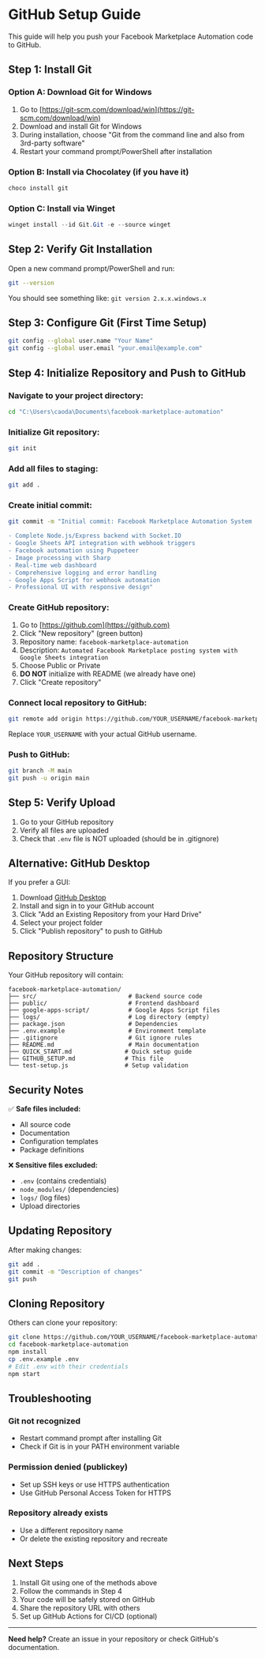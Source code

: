 # GitHub Setup Guide

This guide will help you push your Facebook Marketplace Automation code to GitHub.

## Step 1: Install Git

### Option A: Download Git for Windows
1. Go to [https://git-scm.com/download/win](https://git-scm.com/download/win)
2. Download and install Git for Windows
3. During installation, choose "Git from the command line and also from 3rd-party software"
4. Restart your command prompt/PowerShell after installation

### Option B: Install via Chocolatey (if you have it)
```powershell
choco install git
```

### Option C: Install via Winget
```powershell
winget install --id Git.Git -e --source winget
```

## Step 2: Verify Git Installation

Open a new command prompt/PowerShell and run:
```bash
git --version
```

You should see something like: `git version 2.x.x.windows.x`

## Step 3: Configure Git (First Time Setup)

```bash
git config --global user.name "Your Name"
git config --global user.email "your.email@example.com"
```

## Step 4: Initialize Repository and Push to GitHub

### Navigate to your project directory:
```bash
cd "C:\Users\caoda\Documents\facebook-marketplace-automation"
```

### Initialize Git repository:
```bash
git init
```

### Add all files to staging:
```bash
git add .
```

### Create initial commit:
```bash
git commit -m "Initial commit: Facebook Marketplace Automation System

- Complete Node.js/Express backend with Socket.IO
- Google Sheets API integration with webhook triggers
- Facebook automation using Puppeteer
- Image processing with Sharp
- Real-time web dashboard
- Comprehensive logging and error handling
- Google Apps Script for webhook automation
- Professional UI with responsive design"
```

### Create GitHub repository:
1. Go to [https://github.com](https://github.com)
2. Click "New repository" (green button)
3. Repository name: `facebook-marketplace-automation`
4. Description: `Automated Facebook Marketplace posting system with Google Sheets integration`
5. Choose Public or Private
6. **DO NOT** initialize with README (we already have one)
7. Click "Create repository"

### Connect local repository to GitHub:
```bash
git remote add origin https://github.com/YOUR_USERNAME/facebook-marketplace-automation.git
```

Replace `YOUR_USERNAME` with your actual GitHub username.

### Push to GitHub:
```bash
git branch -M main
git push -u origin main
```

## Step 5: Verify Upload

1. Go to your GitHub repository
2. Verify all files are uploaded
3. Check that `.env` file is NOT uploaded (should be in .gitignore)

## Alternative: GitHub Desktop

If you prefer a GUI:

1. Download [GitHub Desktop](https://desktop.github.com/)
2. Install and sign in to your GitHub account
3. Click "Add an Existing Repository from your Hard Drive"
4. Select your project folder
5. Click "Publish repository" to push to GitHub

## Repository Structure

Your GitHub repository will contain:

```
facebook-marketplace-automation/
├── src/                          # Backend source code
├── public/                       # Frontend dashboard
├── google-apps-script/           # Google Apps Script files
├── logs/                         # Log directory (empty)
├── package.json                  # Dependencies
├── .env.example                  # Environment template
├── .gitignore                    # Git ignore rules
├── README.md                     # Main documentation
├── QUICK_START.md               # Quick setup guide
├── GITHUB_SETUP.md              # This file
└── test-setup.js                # Setup validation
```

## Security Notes

✅ **Safe files included:**
- All source code
- Documentation
- Configuration templates
- Package definitions

❌ **Sensitive files excluded:**
- `.env` (contains credentials)
- `node_modules/` (dependencies)
- `logs/` (log files)
- Upload directories

## Updating Repository

After making changes:

```bash
git add .
git commit -m "Description of changes"
git push
```

## Cloning Repository

Others can clone your repository:

```bash
git clone https://github.com/YOUR_USERNAME/facebook-marketplace-automation.git
cd facebook-marketplace-automation
npm install
cp .env.example .env
# Edit .env with their credentials
npm start
```

## Troubleshooting

### Git not recognized
- Restart command prompt after installing Git
- Check if Git is in your PATH environment variable

### Permission denied (publickey)
- Set up SSH keys or use HTTPS authentication
- Use GitHub Personal Access Token for HTTPS

### Repository already exists
- Use a different repository name
- Or delete the existing repository and recreate

## Next Steps

1. Install Git using one of the methods above
2. Follow the commands in Step 4
3. Your code will be safely stored on GitHub
4. Share the repository URL with others
5. Set up GitHub Actions for CI/CD (optional)

---

**Need help?** Create an issue in your repository or check GitHub's documentation.